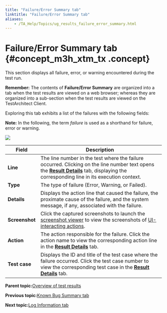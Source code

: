 ```yaml
--- 
title: "Failure/Error Summary tab"
linktitle: "Failure/Error Summary tab"
aliases: 
    - /TA_Help/Topics/ug_results_failure_error_summary.html
---
```

# Failure/Error Summary tab {#concept_m3h_xtm_tx .concept}

This section displays all failure, error, or warning encountered during the test run.

**Remember:** The contents of **Failure/Error Summary** are organized into a tab when the test results are viewed on a web browser; whereas they are organized into a sub-section when the test results are viewed on the TestArchitect Client.

Exploring this tab exhibits a list of the failures with the following fields:

**Note:** In the following, the term *failure* is used as a shorthand for failure, error or warning.

![](../Images/Test_results_summaries_failure_error_summary_XML.png)

|Field|Description|
|-----|-----------|
|**Line**|The line number in the test where the failure occurred. Clicking on the line number text opens the [**Result Details**](Test_result_details.html) tab, displaying the corresponding line in its execution context.|
|**Type**|The type of failure \(Error, Warning, or Failed\).|
|**Details**|Displays the action line that caused the failure, the proximate cause of the failure, and the system message, if any, associated with the failure.|
|**Screenshot**|Click the captured screenshots to launch the [screenshot viewer](ug_Screenshot_recording.md#section_o4c_qj5_34) to view the screenshots of [UI-interacting actions](../../TA_Automation/Topics/timing_classifying_actions.html).|
|**Action**|The action responsible for the failure. Click the action name to view the corresponding action line in the [**Result Details**](Test_result_details.html) tab.|
|**Test case**|Displays the ID and title of the test case where the failure occurred. Click the test case number to view the corresponding test case in the [**Result Details**](Test_result_details.html) tab.|

**Parent topic:**[Overview of test results](../../TA_Help/Topics/ug_test_results_introduction.html)

**Previous topic:**[Known Bug Summary tab](../../TA_Help/Topics/ug_results_known_bug_summary.html)

**Next topic:**[Log Information tab](../../TA_Help/Topics/ug_results_log_information.html)

